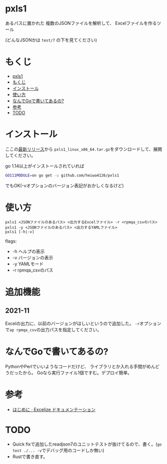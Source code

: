 # pxls1

あるパスに置かれた
複数のJSONファイルを解析して、
Excelファイルを作るツール

(どんなJSONかは `test/7` の下を見てください)


# もくじ

- [pxls1](#pxls1)
- [もくじ](#もくじ)
- [インストール](#インストール)
- [使い方](#使い方)
- [なんでGoで書いてあるの?](#なんでgoで書いてあるの)
- [参考](#参考)
- [TODO](#todo)


# インストール

ここの[最新リリース](https://github.com/heiwa4126/pxls1/releases)から
`pxls1_linux_x86_64.tar.gz`をダウンロードして、展開してください。

go 1.14以上がインストールされていれば
```sh
GO111MODULE=on go get -u github.com/heiwa4126/pxls1
```
でもOK(-vオプションのバージョン表記がおかしくなるけど)

# 使い方

```
pxls1 <JSONファイルのあるパス> <出力するExcelファイル> -r <rpmqa_csvのパス>
pxls1 -y <JSONファイルのあるパス> <出力するYAMLファイル>
pxls1 [-h|-v]
```

flags:
- -h    ヘルプの表示
- -v    バージョンの表示
- -y    YAMLモード
- -r    rpmqa_csvのパス


# 追加機能

## 2021-11

Excelの出力に、以前のバージョンがほしいというので追加した。
`-r`オプションで`ap rpmqa_csv`の出力パスを指定してください。



# なんでGoで書いてあるの?

PythonやPerlでいいようなコードだけど、
ライブラリとか入れる手間がめんどうだったから。
Goなら実行ファイル1個ですむ。デプロイ簡単。


# 参考

- [はじめに · Excelize ドキュメンテーション](https://xuri.me/excelize/ja/)


# TODO

- Quick fixで追加したreadjson7のユニットテストが抜けてるので、書く。(`go test ./... -v`でデバッグ用のコードしか無い)
- Rustで書き直す。

